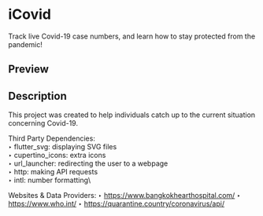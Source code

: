 # iCovid

Track live Covid-19 case numbers, and learn how to stay protected from the pandemic! 

## Preview


## Description

This project was created to help individuals catch up to the current situation concerning Covid-19. 
 
Third Party Dependencies:\
‣ flutter_svg: displaying SVG files\
‣ cupertino_icons: extra icons\
‣ url_launcher: redirecting the user to a webpage\
‣ http: making API requests\
‣ intl: number formatting\

Websites & Data Providers:
‣ https://www.bangkokhearthospital.com/
‣ https://www.who.int/
‣ https://quarantine.country/coronavirus/api/
